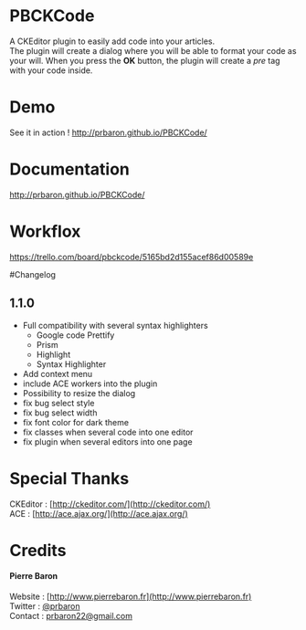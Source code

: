 # PBCKCode

A CKEditor plugin to easily add code into your articles.  
The plugin will create a dialog where you will be able to format your code as your will. When you press the **OK** button, the plugin will create a *pre* tag with your code inside.

# Demo
See it in action ! http://prbaron.github.io/PBCKCode/

# Documentation
http://prbaron.github.io/PBCKCode/

# Workflox
https://trello.com/board/pbckcode/5165bd2d155acef86d00589e

#Changelog
## 1.1.0
  * Full compatibility with several syntax highlighters 
    * Google code Prettify
    * Prism
    * Highlight
    * Syntax Highlighter
  * Add context menu
  * include ACE workers into the plugin
  * Possibility to resize the dialog
  * fix bug select style
  * fix bug select width
  * fix font color for dark theme
  * fix classes when several code into one editor
  * fix plugin when several editors into one page

# Special Thanks
CKEditor : [http://ckeditor.com/](http://ckeditor.com/)  
ACE : [http://ace.ajax.org/](http://ace.ajax.org/)

# Credits
#### Pierre Baron  
Website : [http://www.pierrebaron.fr](http://www.pierrebaron.fr)  
Twitter : [@prbaron](https://twitter.com/prbaron)  
Contact : <prbaron22@gmail.com>  
